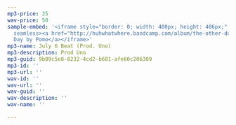 ```yaml
---
mp3-price: 25
wav-price: 50
sample-embed: '<iframe style="border: 0; width: 400px; height: 406px;" src="https://bandcamp.com/EmbeddedPlayer/album=4020584789/size=large/bgcol=ffffff/linkcol=0687f5/artwork=none/transparent=true/"
  seamless><a href="http://huhwhatwhere.bandcamp.com/album/the-other-day">The Other
  Day by Pomo</a></iframe>'
mp3-name: July 6 Beat (Prod. Uno)
mp3-description: Prod Uno
mp3-guid: 9b09c5e8-8232-4cd2-b681-afe60c206309
mp3-id: ''
mp3-url: ''
wav-id: ''
wav-url: ''
wav-guid: ''
wav-description: ''
wav-name: ''

---
```


